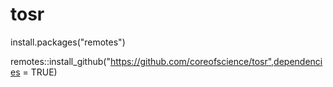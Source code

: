 # tosr

install.packages("remotes")

remotes::install_github("https://github.com/coreofscience/tosr",dependencies = TRUE)
